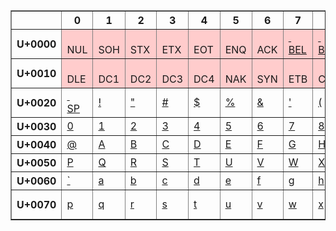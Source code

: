 <table class="UniTable script-Latn" border="1" cellspacing="0" cellpadding="2">
<style data-mw-deduplicate="TemplateStyles:r170503748">.mw-parser-output .UniTable{margin:2px 0;table-layout:fixed;border:1px solid #AAA;border-collapse:collapse;background:#FFF;color:#222;text-align:center}.mw-parser-output .UniTop,.mw-parser-output .UniCol,.mw-parser-output .UniRow{font-family:sans-serif;line-height:1.2;padding:2px;height:40px;background:#EEE;direction:ltr}.mw-parser-output .UniTop{font-size:11px}.mw-parser-output .UniCol,.mw-parser-output .UniRow{font-size:13px}.mw-parser-output .UniTop,.mw-parser-output .UniRow{width:74px}.mw-parser-output .UniCol{width:40px}.mw-parser-output .Uni,.mw-parser-output .UniComb,.mw-parser-output .UniCombDouble,.mw-parser-output .UniCtrl,.mw-parser-output .UniCtrlForm{display:inline-block;white-space:pre;font-weight:normal;font-style:normal;margin:0 auto;background:transparent;border-width:1px;width:38px;height:38px;text-decoration:none;text-align:center}.mw-parser-output .Uni,.mw-parser-output .UniComb,.mw-parser-output .UniCombDouble{font-size:20px;line-height:1.6;border-style:solid;border-color:transparent}.mw-parser-output .UniComb>u,.mw-parser-output .UniCombDouble>u{color:#AAA;text-decoration:none}.mw-parser-output .UniCtrl{font-size:10px;line-height:1.1;border-style:dashed;border-color:#222}.mw-parser-output .UniCtrlForm{font-size:18px;line-height:1.3;border-style:dashed;border-color:#222}.mw-parser-output q.Uni,.mw-parser-output q.UniComb,.mw-parser-output q.UniCombDouble,.mw-parser-output q.UniCtrl,.mw-parser-output q.UniCtrlForm{quotes:none}.mw-parser-output q.Uni::before,.mw-parser-output q.Uni::after,.mw-parser-output q.UniComb::before,.mw-parser-output q.UniComb::after,.mw-parser-output q.UniCombDouble::before,.mw-parser-output q.UniCombDouble::after,.mw-parser-output q.UniCtrl::before,.mw-parser-output q.UniCtrl::after,.mw-parser-output q.UniCtrlForm::before,.mw-parser-output q.UniCtrlForm::after{content:none}.mw-parser-output .Uni,.mw-parser-output .UniComb,.mw-parser-output .UniCombDouble,.mw-parser-output .UniCtrlForm,.mw-parser-output .UniCtrl{font-family:"Noto Sans","Noto Sans Display","Candara","Calibri","Corbel","Gill Sans Nova","Trebuchet MS","Tahoma","Segoe UI","Franklin Gothic","Sitka Text","Sitka Banner","Sitka Heading","Sitka Subheading","Sitka Display","Verdana Pro","Verdana","Arial Nova","Arial","Microsoft Sans Serif","Arial Unicode MS","MS Reference Sans Serif","Lucida Sans Unicode","Code2000",sans-serif,"Segoe Print","Segoe Script","Gabriola","Courier New","Courier","Lucida Console",monospace}.mw-parser-output .script-Latn .Uni,.mw-parser-output .script-Latn .UniComb,.mw-parser-output .script-Latn .UniCombDouble,.mw-parser-output .script-Latn .UniCtrlForm{font-family:"Noto Serif","Noto Serif Disp","Cambria","Constantia","Georgia Pro","Georgia","Palatino Linotype","Times New Roman","Rockwell Nova",serif,"Noto Sans","Noto Sans Display","Candara","Calibri","Corbel","Gill Sans Nova","Trebuchet MS","Tahoma","Segoe UI","Franklin Gothic","Sitka Text","Sitka Banner","Sitka Heading","Sitka Subheading","Sitka Display","Verdana Pro","Verdana","Arial Nova","Arial","Microsoft Sans Serif","Arial Unicode MS","MS Reference Sans Serif","Lucida Sans Unicode","Code2000",sans-serif,"Segoe Print","Segoe Script","Gabriola","Courier New","Courier","Lucida Console",monospace}.mw-parser-output :lang(el),.mw-parser-output .script-Grek .Uni,.mw-parser-output .script-Grek .UniComb,.mw-parser-output .script-Grek .UniCombDouble,.mw-parser-output .script-Grek .UniCtrlForm{font-family:"Noto Serif","Noto Serif Disp","Sylfaen","Cambria","Constantia","Georgia Pro","Georgia","Palatino Linotype","Times New Roman","Gabriola","Rockwell Nova",serif,"Noto Sans","Noto Sans Display","Calibri","Candara","Corbel","Gill Sans Nova","Trebuchet MS","Tahoma","Segoe UI Historic","Segoe UI","Franklin Gothic","Arial Nova","Arial","Microsoft Sans Serif","Arial Unicode MS",sans-serif,"Segoe Print","Segoe Script","Gabriola","Courier New","Courier","Lucida Console",monospace}.mw-parser-output .script-Copt .Uni,.mw-parser-output .script-Copt .UniComb,.mw-parser-output .script-Copt .UniCombDouble,.mw-parser-output .script-Copt .UniCtrlForm{font-family:"Noto Serif","Noto Serif Disp","Aegyptus",serif,"Segoe UI Historic","Segoe UI Symbol","Noto Sans","Noto Sans Display",sans-serif}.mw-parser-output .script-Cyrl .Uni,.mw-parser-output .script-Cyrl .UniComb,.mw-parser-output .script-Cyrl .UniCombDouble,.mw-parser-output .script-Cyrl .UniCtrlForm{font-family:"Noto Serif","Noto Serif Disp","Sylfaen","Cambria","Constantia","Georgia Pro","Georgia","Palatino Linotype","Times New Roman","Gabriola","Rockwell Nova",serif,"Noto Sans","Noto Sans Display","Calibri","Candara","Corbel","Gill Sans Nova","Trebuchet MS","Tahoma","Segoe UI","Franklin Gothic","Arial Nova","Arial","Microsoft Sans Serif","Arial Unicode MS",sans-serif,"Segoe Print","Segoe Script","Gabriola","Courier New","Courier","Lucida Console",monospace}.mw-parser-output .script-Armn .Uni,.mw-parser-output .script-Armn .UniComb,.mw-parser-output .script-Armn .UniCombDouble,.mw-parser-output .script-Armn .UniCtrlForm{font-family:"Noto Serif Armenian","Sylfaen","Noto Serif","Noto Serif Disp","Cambria","Times New Roman","Microsoft Serif",serif,"Noto Sans Armenian","Noto Sans","Noto Sans Display","Calibri","Trebuchet MS","Tahoma","Segoe UI","Arial","Microsoft Sans Serif","Arial Unicode MS",sans-serif}.mw-parser-output .script-Hebr .Uni,.mw-parser-output .script-Hebr .UniComb,.mw-parser-output .script-Hebr .UniCombDouble,.mw-parser-output .script-Hebr .UniCtrlForm{font-family:"Noto Serif Hebrew","Noto Serif","Noto Serif Disp","Times New Roman","Microsoft Serif",serif,"Noto Sans Hebrew","Noto Sans","Noto Sans Display","Segoe UI","Calibri","Microsoft Sans Serif","Arial","Arial Unicode MS",sans-serif}.mw-parser-output .script-Arab .Uni,.mw-parser-output .script-Arab .UniComb,.mw-parser-output .script-Arab .UniCombDouble,.mw-parser-output .script-Arab .UniCtrlForm,.mw-parser-output .script-Aran .Uni,.mw-parser-output .script-Aran .UniComb,.mw-parser-output .script-Aran .UniCombDouble,.mw-parser-output .script-Aran .UniCtrlForm{font-family:"Noto Naskh Arabic","Noto Naskh Arabic UI","Noto Nastaliq Urdu","Noto Serif","Noto Serif Disp","Times New Roman","Microsoft Serif",serif,"Noto Sans Arabic","Noto Sans Arabic UI","Noto Kufi Arabic","Noto Sans","Noto Sans Display","Segoe UI","Calibri","Microsoft Sans Serif","Arial","Arial Unicode MS",sans-serif}.mw-parser-output .script-Syrc .Uni,.mw-parser-output .script-Syrc .UniComb,.mw-parser-output .script-Syrc .UniCombDouble,.mw-parser-output .script-Syrc .UniCtrlForm{font-family:"Noto Sans Syriac Estrangela","Noto Sans Syriac Western","Noto Sans Syriac Eastern","Segoe UI Historic","Noto Serif","Noto Serif Disp",serif,"Noto Sans","Noto Sans Display",sans-serif}.mw-parser-output .script-Thaa .Uni,.mw-parser-output .script-Thaa .UniComb,.mw-parser-output .script-Thaa .UniCombDouble,.mw-parser-output .script-Thaa .UniCtrlForm{font-family:"Noto Sans Thaana","MV Boli","Noto Serif","Noto Serif Disp",serif,"Noto Sans","Noto Sans Display",sans-serif}.mw-parser-output .script-Nkoo .Uni,.mw-parser-output .script-Nkoo .UniComb,.mw-parser-output .script-Nkoo .UniCombDouble,.mw-parser-output .script-Nkoo .UniCtrlForm{font-family:"Noto Sans NKo","Ebrima","Noto Serif","Noto Serif Disp",serif,"Noto Sans","Noto Sans Display",sans-serif}.mw-parser-output .script-Samr .Uni,.mw-parser-output .script-Samr .UniComb,.mw-parser-output .script-Samr .UniCombDouble,.mw-parser-output .script-Samr .UniCtrlForm{font-family:"Noto Sans Samaritan","Segoe UI Historic","Noto Serif","Noto Serif Disp",serif,"Noto Sans","Noto Sans Display",sans-serif}.mw-parser-output .script-Mand .Uni,.mw-parser-output .script-Mand .UniComb,.mw-parser-output .script-Mand .UniCombDouble,.mw-parser-output .script-Mand .UniCtrlForm{font-family:"Noto Sans Mandaic","Noto Serif","Noto Serif Disp",serif,"Noto Sans","Noto Sans Display",sans-serif}.mw-parser-output .script-Deva .Uni,.mw-parser-output .script-Deva .UniComb,.mw-parser-output .script-Deva .UniCombDouble,.mw-parser-output .script-Deva .UniCtrlForm{font-family:"Noto Serif Devanagari","Noto Serif","Noto Serif Disp",serif,"Noto Sans Devanagari","Noto Sans Devanagari UI","Nirmala UI","Noto Sans","Noto Sans Display",sans-serif}.mw-parser-output .script-Beng .Uni,.mw-parser-output .script-Beng .UniComb,.mw-parser-output .script-Beng .UniCombDouble,.mw-parser-output .script-Beng .UniCtrlForm{font-family:"Noto Serif Bengali","Noto Serif","Noto Serif Disp",serif,"Noto Sans Bengali","Noto Sans Bengali UI","Nirmala UI","Noto Sans","Noto Sans Display",sans-serif}.mw-parser-output .script-Guru .Uni,.mw-parser-output .script-Guru .UniComb,.mw-parser-output .script-Guru .UniCombDouble,.mw-parser-output .script-Guru .UniCtrlForm{font-family:"Noto Serif Gurmukhi","Noto Serif","Noto Serif Disp",serif,"Noto Sans Gurmukhi","Noto Sans Gurmukhi UI","Nirmala UI","Noto Sans","Noto Sans Display",sans-serif}.mw-parser-output .script-Gujr .Uni,.mw-parser-output .script-Gujr .UniComb,.mw-parser-output .script-Gujr .UniCombDouble,.mw-parser-output .script-Gujr .UniCtrlForm{font-family:"Noto Serif Gujarati","Noto Serif","Noto Serif Disp",serif,"Noto Sans Gujarati","Noto Sans Gujarati UI","Nirmala UI","Noto Sans","Noto Sans Display",sans-serif}.mw-parser-output .script-Orya .Uni,.mw-parser-output .script-Orya .UniComb,.mw-parser-output .script-Orya .UniCombDouble,.mw-parser-output .script-Orya .UniCtrlForm{font-family:"Noto Serif Oriya","Noto Serif","Noto Serif Disp",serif,"Noto Sans Oriya","Noto Sans Oriya UI","Nirmala UI","Noto Sans","Noto Sans Display",sans-serif}.mw-parser-output .script-Taml .Uni,.mw-parser-output .script-Taml .UniComb,.mw-parser-output .script-Taml .UniCombDouble,.mw-parser-output .script-Taml .UniCtrlForm{font-family:"Noto Serif Tamil","Noto Serif","Noto Serif Disp",serif,"Noto Sans Tamil","Noto Sans Tamil UI","Nirmala UI","Noto Sans","Noto Sans Display",sans-serif}.mw-parser-output .script-Telu .Uni,.mw-parser-output .script-Telu .UniComb,.mw-parser-output .script-Telu .UniCombDouble,.mw-parser-output .script-Telu .UniCtrlForm{font-family:"Noto Serif Telugu","Noto Serif","Noto Serif Disp",serif,"Noto Sans Telugu","Noto Sans Telugu UI","Nirmala UI","Noto Sans","Noto Sans Display",sans-serif}.mw-parser-output .script-Knda .Uni,.mw-parser-output .script-Knda .UniComb,.mw-parser-output .script-Knda .UniCombDouble,.mw-parser-output .script-Knda .UniCtrlForm{font-family:"Noto Serif Kannada","Noto Serif","Noto Serif Disp",serif,"Noto Sans Kannada","Noto Sans Kannada UI","Nirmala UI","Noto Sans","Noto Sans Display",sans-serif}.mw-parser-output .script-Mlym .Uni,.mw-parser-output .script-Mlym .UniComb,.mw-parser-output .script-Mlym .UniCombDouble,.mw-parser-output .script-Mlym .UniCtrlForm{font-family:"Noto Serif Malalayam","Noto Serif","Noto Serif Disp",serif,"Noto Sans Malalayam","Noto Sans Malalayam UI","Nirmala UI","Noto Sans","Noto Sans Display",sans-serif}.mw-parser-output .script-Sinh .Uni,.mw-parser-output .script-Sinh .UniComb,.mw-parser-output .script-Sinh .UniCombDouble,.mw-parser-output .script-Sinh .UniCtrlForm{font-family:"Noto Serif Sinhala","Noto Serif","Noto Serif Disp",serif,"Noto Sans Sinhala","Noto Sans Sinhala UI","Nirmala UI","Noto Sans","Noto Sans Display",sans-serif}.mw-parser-output :lang(th),.mw-parser-output .script-Thai .Uni,.mw-parser-output .script-Thai .UniComb,.mw-parser-output .script-Thai .UniCombDouble,.mw-parser-output .script-Thai .UniCtrlForm{font-family:"Noto Serif Thai","Noto Serif","Noto Serif Disp","Tahoma","Microsoft Serif",serif,"Noto Sans Thai","Noto Sans Thai UI","Microsoft Sans Serif","Noto Sans","Noto Sans Display",sans-serif}.mw-parser-output .script-Laoo .Uni,.mw-parser-output .script-Laoo .UniComb,.mw-parser-output .script-Laoo .UniCombDouble,.mw-parser-output .script-Laoo .UniCtrlForm{font-family:"Noto Serif Lao","Noto Serif","Noto Serif Disp",serif,"Noto Sans Lao","Noto Sans Lao UI","Noto Sans","Noto Sans Display",sans-serif}.mw-parser-output .script-Tibt .Uni,.mw-parser-output .script-Tibt .UniComb,.mw-parser-output .script-Tibt .UniCombDouble,.mw-parser-output .script-Tibt .UniCtrlForm{font-family:"Noto Sans Tibetan","Microsoft Himalaya","Noto Serif","Noto Serif Disp",serif,"Noto Sans","Noto Sans Display",sans-serif}.mw-parser-output .script-Mymr .Uni,.mw-parser-output .script-Mymr .UniComb,.mw-parser-output .script-Mymr .UniCombDouble,.mw-parser-output .script-Mymr .UniCtrlForm{font-family:"Noto Serif Myanmar","Noto Serif","Noto Serif Disp",serif,"Noto Sans Myanmar","Noto Sans Myanmar UI","Myanmar Text","Noto Sans","Noto Sans Display",sans-serif}.mw-parser-output .script-Geor .Uni,.mw-parser-output .script-Geor .UniComb,.mw-parser-output .script-Geor .UniCombDouble,.mw-parser-output .script-Geor .UniCtrlForm,.mw-parser-output .script-Geok .Uni,.mw-parser-output .script-Geok .UniComb,.mw-parser-output .script-Geok .UniCombDouble,.mw-parser-output .script-Geok .UniCtrlForm{font-family:"Noto Serif Georgian","Sylfaen","Noto Serif","Noto Serif Disp","Microsoft Serif",serif,"Noto Sans Georgian","Noto Sans Display","Noto Sans","Microsoft Sans Serif","Arial Unicode MS",sans-serif}.mw-parser-output .script-Ethi .Uni,.mw-parser-output .script-Ethi .UniComb,.mw-parser-output .script-Ethi .UniCombDouble,.mw-parser-output .script-Ethi .UniCtrlForm{font-family:"Noto Serif Ethiopic","Ebrima","Noto Serif","Noto Serif Disp",serif,"Noto Sans Ethiopic","Noto Sans","Noto Sans Display",sans-serif}.mw-parser-output .script-Cher .Uni,.mw-parser-output .script-Cher .UniComb,.mw-parser-output .script-Cher .UniCombDouble,.mw-parser-output .script-Cher .UniCtrlForm{font-family:"Noto Sans Cherokee","Gadugi","Noto Serif","Noto Serif Disp",serif,"Noto Sans","Noto Sans Display",sans-serif}.mw-parser-output .script-Cans .Uni,.mw-parser-output .script-Cans .UniComb,.mw-parser-output .script-Cans .UniCombDouble,.mw-parser-output .script-Cans .UniCtrlForm{font-family:"Noto Sans Canadian Aboriginal","Gadugi","Noto Serif","Noto Serif Disp",serif,"Noto Sans","Noto Sans Display",sans-serif}.mw-parser-output .script-Ogam .Uni,.mw-parser-output .script-Ogam .UniComb,.mw-parser-output .script-Ogam .UniCombDouble,.mw-parser-output .script-Ogam .UniCtrlForm{font-family:"Noto Sans Ogham","Segoe UI Historic","Noto Serif","Noto Serif Disp",serif,"Noto Sans","Noto Sans Display",sans-serif}.mw-parser-output .script-Runr .Uni,.mw-parser-output .script-Runr .UniComb,.mw-parser-output .script-Runr .UniCombDouble,.mw-parser-output .script-Runr .UniCtrlForm{font-family:"Noto Sans Runic","Segoe UI Historic","Noto Serif","Noto Serif Disp",serif,"Noto Sans","Noto Sans Display",sans-serif}.mw-parser-output .script-Tglg .Uni,.mw-parser-output .script-Tglg .UniComb,.mw-parser-output .script-Tglg .UniCombDouble,.mw-parser-output .script-Tglg .UniCtrlForm{font-family:"Noto Sans Tagalog","Noto Serif","Noto Serif Disp",serif,"Noto Sans","Noto Sans Display",sans-serif}.mw-parser-output .script-Hano .Uni,.mw-parser-output .script-Hano .UniComb,.mw-parser-output .script-Hano .UniCombDouble,.mw-parser-output .script-Hano .UniCtrlForm{font-family:"Noto Sans Hanunoo","Noto Serif","Noto Serif Disp",serif,"Noto Sans","Noto Sans Display",sans-serif}.mw-parser-output .script-Buhd .Uni,.mw-parser-output .script-Buhd .UniComb,.mw-parser-output .script-Buhd .UniCombDouble,.mw-parser-output .script-Buhd .UniCtrlForm{font-family:"Noto Sans Buhid","Noto Serif","Noto Serif Disp",serif,"Noto Sans","Noto Sans Display",sans-serif}.mw-parser-output .script-Tagb .Uni,.mw-parser-output .script-Tagb .UniComb,.mw-parser-output .script-Tagb .UniCombDouble,.mw-parser-output .script-Tagb .UniCtrlForm{font-family:"Noto Sans Tagbanwa","Noto Serif","Noto Serif Disp",serif,"Noto Sans","Noto Sans Display",sans-serif}.mw-parser-output .script-Khmr .Uni,.mw-parser-output .script-Khmr .UniComb,.mw-parser-output .script-Khmr .UniCombDouble,.mw-parser-output .script-Khmr .UniCtrlForm{font-family:"Noto Serif Khmer","Noto Serif","Noto Serif Disp",serif,"Noto Sans Khmer","Noto Sans Khmer UI","Noto Sans","Noto Sans Display",sans-serif}.mw-parser-output .script-Mong .Uni,.mw-parser-output .script-Mong .UniComb,.mw-parser-output .script-Mong .UniCombDouble,.mw-parser-output .script-Mong .UniCtrlForm{font-family:"Noto Sans Mongolian","Noto Serif","Noto Serif Disp",serif,"Noto Sans","Noto Sans Display",sans-serif}.mw-parser-output .script-Limb .Uni,.mw-parser-output .script-Limb .UniComb,.mw-parser-output .script-Limb .UniCombDouble,.mw-parser-output .script-Limb .UniCtrlForm{font-family:"Noto Sans Limbu","Noto Serif","Noto Serif Disp",serif,"Noto Sans","Noto Sans Display",sans-serif}.mw-parser-output .script-Tale .Uni,.mw-parser-output .script-Tale .UniComb,.mw-parser-output .script-Tale .UniCombDouble,.mw-parser-output .script-Tale .UniCtrlForm{font-family:"Noto Sans Tai Le","Noto Serif","Noto Serif Disp",serif,"Noto Sans","Noto Sans Display",sans-serif}.mw-parser-output .script-Talu .Uni,.mw-parser-output .script-Talu .UniComb,.mw-parser-output .script-Talu .UniCombDouble,.mw-parser-output .script-Talu .UniCtrlForm{font-family:"Noto Sans New Tai Lue","Microsoft New Tai Lue","Noto Serif","Noto Serif Disp",serif,"Noto Sans","Noto Sans Display",sans-serif}.mw-parser-output .script-Bugi .Uni,.mw-parser-output .script-Bugi .UniComb,.mw-parser-output .script-Bugi .UniCombDouble,.mw-parser-output .script-Bugi .UniCtrlForm{font-family:"Noto Sans Buginese","Leelawadee UI","Noto Serif","Noto Serif Disp",serif,"Noto Sans","Noto Sans Display",sans-serif}.mw-parser-output .script-Lana .Uni,.mw-parser-output .script-Lana .UniComb,.mw-parser-output .script-Lana .UniCombDouble,.mw-parser-output .script-Lana .UniCtrlForm{font-family:"Noto Sans Tai Tham","Noto Serif","Noto Serif Disp",serif,"Noto Sans","Noto Sans Display",sans-serif}.mw-parser-output .script-Bali .Uni,.mw-parser-output .script-Bali .UniComb,.mw-parser-output .script-Bali .UniCombDouble,.mw-parser-output .script-Bali .UniCtrlForm{font-family:"Noto Sans Balinese","Noto Serif","Noto Serif Disp",serif,"Noto Sans","Noto Sans Display",sans-serif}.mw-parser-output .script-Sund .Uni,.mw-parser-output .script-Sund .UniComb,.mw-parser-output .script-Sund .UniCombDouble,.mw-parser-output .script-Sund .UniCtrlForm{font-family:"Noto Sans Sundanese","Noto Serif","Noto Serif Disp",serif,"Noto Sans","Noto Sans Display",sans-serif}.mw-parser-output .script-Batk .Uni,.mw-parser-output .script-Batk .UniComb,.mw-parser-output .script-Batk .UniCombDouble,.mw-parser-output .script-Batk .UniCtrlForm{font-family:"Noto Sans Batak","Noto Serif","Noto Serif Disp",serif,"Noto Sans","Noto Sans Display",sans-serif}.mw-parser-output .script-Lepc .Uni,.mw-parser-output .script-Lepc .UniComb,.mw-parser-output .script-Lepc .UniCombDouble,.mw-parser-output .script-Lepc .UniCtrlForm{font-family:"Noto Sans Lepcha","Noto Serif","Noto Serif Disp",serif,"Noto Sans","Noto Sans Display",sans-serif}.mw-parser-output .script-Batk .Uni,.mw-parser-output .script-Batk .UniComb,.mw-parser-output .script-Batk .UniCombDouble,.mw-parser-output .script-Batk .UniCtrlForm{font-family:"Noto Sans Batak","Noto Serif","Noto Serif Disp",serif,"Noto Sans","Noto Sans Display",sans-serif}.mw-parser-output .script-Olck .Uni,.mw-parser-output .script-Olck .UniComb,.mw-parser-output .script-Olck .UniCombDouble,.mw-parser-output .script-Olck .UniCtrlForm{font-family:"Noto Sans Ol Chiki","Noto Serif","Noto Serif Disp",serif,"Noto Sans","Noto Sans Display",sans-serif}.mw-parser-output .script-Glag .Uni,.mw-parser-output .script-Glag .UniComb,.mw-parser-output .script-Glag .UniCombDouble,.mw-parser-output .script-Glag .UniCtrlForm{font-family:"Noto Sans Glagolitic","Noto Serif","Noto Serif Disp",serif,"Noto Sans","Noto Sans Display",sans-serif}.mw-parser-output .script-Tfng .Uni,.mw-parser-output .script-Tfng .UniComb,.mw-parser-output .script-Tfng .UniCombDouble,.mw-parser-output .script-Tfng .UniCtrlForm{font-family:"Noto Sans Tifinagh","Ebrima","Noto Serif","Noto Serif Disp",serif,"Noto Sans","Noto Sans Display",sans-serif}.mw-parser-output .script-Yiii .Uni,.mw-parser-output .script-Yiii .UniComb,.mw-parser-output .script-Yiii .UniCombDouble,.mw-parser-output .script-Yiii .UniCtrlForm{font-family:"Noto Sans Yi","Microsoft Yi Baiti","Noto Serif","Noto Serif Disp",serif,"Noto Sans","Noto Sans Display",sans-serif}.mw-parser-output .script-Lisu .Uni,.mw-parser-output .script-Lisu .UniComb,.mw-parser-output .script-Lisu .UniCombDouble,.mw-parser-output .script-Lisu .UniCtrlForm{font-family:"Noto Sans Lisu","Segoe UI","Noto Serif","Noto Serif Disp",serif,"Noto Sans","Noto Sans Display",sans-serif}.mw-parser-output .script-Vaii .Uni,.mw-parser-output .script-Vaii .UniComb,.mw-parser-output .script-Vaii .UniCombDouble,.mw-parser-output .script-Vaii .UniCtrlForm{font-family:"Noto Sans Vai","Ebrima","Noto Serif","Noto Serif Disp",serif,"Noto Sans","Noto Sans Display",sans-serif}.mw-parser-output .script-Bamu .Uni,.mw-parser-output .script-Bamu .UniComb,.mw-parser-output .script-Bamu .UniCombDouble,.mw-parser-output .script-Bamu .UniCtrlForm{font-family:"Noto Sans Bamum","Noto Serif","Noto Serif Disp",serif,"Noto Sans","Noto Sans Display",sans-serif}.mw-parser-output .script-Sylo .Uni,.mw-parser-output .script-Sylo .UniComb,.mw-parser-output .script-Sylo .UniCombDouble,.mw-parser-output .script-Sylo .UniCtrlForm{font-family:"Noto Sans Syloti Nagri","Noto Serif","Noto Serif Disp",serif,"Noto Sans","Noto Sans Display",sans-serif}.mw-parser-output .script-Phag .Uni,.mw-parser-output .script-Phag .UniComb,.mw-parser-output .script-Phag .UniCombDouble,.mw-parser-output .script-Phag .UniCtrlForm{font-family:"Noto Sans Phags Pa","Microsoft PhagsPa","BabelStone Phags-pa Book","Noto Serif","Noto Serif Disp",serif,"Noto Sans","Noto Sans Display",sans-serif}.mw-parser-output .script-Saur .Uni,.mw-parser-output .script-Saur .UniComb,.mw-parser-output .script-Saur .UniCombDouble,.mw-parser-output .script-Saur .UniCtrlForm{font-family:"Noto Sans Saurashtra","Noto Serif","Noto Serif Disp",serif,"Noto Sans","Noto Sans Display",sans-serif}.mw-parser-output .script-Kali .Uni,.mw-parser-output .script-Kali .UniComb,.mw-parser-output .script-Kali .UniCombDouble,.mw-parser-output .script-Kali .UniCtrlForm{font-family:"Noto Sans Kayah Li","Noto Serif","Noto Serif Disp",serif,"Noto Sans","Noto Sans Display",sans-serif}.mw-parser-output .script-Rjng .Uni,.mw-parser-output .script-Rjng .UniComb,.mw-parser-output .script-Rjng .UniCombDouble,.mw-parser-output .script-Rjng .UniCtrlForm{font-family:"Noto Sans Rejang","Noto Serif","Noto Serif Disp",serif,"Noto Sans","Noto Sans Display",sans-serif}.mw-parser-output .script-Java .Uni,.mw-parser-output .script-Java .UniComb,.mw-parser-output .script-Java .UniCombDouble,.mw-parser-output .script-Java .UniCtrlForm{font-family:"Noto Sans Javanese","Javanese Text","Noto Serif","Noto Serif Disp",serif,"Noto Sans","Noto Sans Display",sans-serif}.mw-parser-output .script-Cham .Uni,.mw-parser-output .script-Cham .UniComb,.mw-parser-output .script-Cham .UniCombDouble,.mw-parser-output .script-Cham .UniCtrlForm{font-family:"Noto Sans Cham","Noto Serif","Noto Serif Disp",serif,"Noto Sans","Noto Sans Display",sans-serif}.mw-parser-output .script-Tavt .Uni,.mw-parser-output .script-Tavt .UniComb,.mw-parser-output .script-Tavt .UniCombDouble,.mw-parser-output .script-Tavt .UniCtrlForm{font-family:"Noto Sans Tai Viet","Noto Serif","Noto Serif Disp",serif,"Noto Sans","Noto Sans Display",sans-serif}.mw-parser-output .script-Mtei .Uni,.mw-parser-output .script-Mtei .UniComb,.mw-parser-output .script-Mtei .UniCombDouble,.mw-parser-output .script-Mtei .UniCtrlForm{font-family:"Noto Sans Meetei Mayek","Noto Serif","Noto Serif Disp",serif,"Noto Sans","Noto Sans Display",sans-serif}.mw-parser-output .script-Egyp .Uni,.mw-parser-output .script-Egyp .UniComb,.mw-parser-output .script-Egyp .UniCombDouble,.mw-parser-output .script-Egyp .UniCtrlForm{font-family:"Noto Sans EgyptHiero","Aegyptus","Noto Serif","Noto Serif Disp",serif,"Noto Sans","Noto Sans Display",sans-serif}.mw-parser-output .script-Egyh .Uni,.mw-parser-output .script-Egyh .UniComb,.mw-parser-output .script-Egyh .UniCombDouble,.mw-parser-output .script-Egyh .UniCtrlForm{font-family:"Noto Sans EgyptHiero","Aegyptus","Noto Serif","Noto Serif Disp",serif,"Noto Sans","Noto Sans Display",sans-serif}.mw-parser-output .script-Mero .Uni,.mw-parser-output .script-Mero .UniComb,.mw-parser-output .script-Mero .UniCombDouble,.mw-parser-output .script-Mero .UniCtrlForm{font-family:"Noto Sans Meroitic","Aegyptus","Noto Serif","Noto Serif Disp",serif,"Noto Sans","Noto Sans Display",sans-serif}.mw-parser-output .script-Merc .Uni,.mw-parser-output .script-Merc .UniComb,.mw-parser-output .script-Merc .UniCombDouble,.mw-parser-output .script-Merc .UniCtrlForm{font-family:"Noto Sans Meroitic","Aegyptus","Segoe UI Historic","Noto Serif","Noto Serif Disp",serif,"Noto Sans","Noto Sans Display",sans-serif}.mw-parser-output .script-Wara .Uni,.mw-parser-output .script-Wara .UniComb,.mw-parser-output .script-Wara .UniCombDouble,.mw-parser-output .script-Wara .UniCtrlForm{font-family:"Noto Sans WarangCiti","BoyoGagraiUnicode","Noto Serif","Noto Serif Disp",serif,"Noto Sans","Noto Sans Display",sans-serif}.mw-parser-output .script-Dsrt .Uni,.mw-parser-output .script-Dsrt .UniComb,.mw-parser-output .script-Dsrt .UniCombDouble,.mw-parser-output .script-Dsrt .UniCtrlForm{font-family:"Noto Sans Deseret","Segoe UI Symbol","Noto Serif","Noto Serif Disp",serif,"Noto Sans","Noto Sans Display",sans-serif}.mw-parser-output .script-Plrd .Uni,.mw-parser-output .script-Plrd .UniComb,.mw-parser-output .script-Plrd .UniCombDouble,.mw-parser-output .script-Plrd .UniCtrlForm{font-family:"Noto Sans Miao","Noto Serif","Noto Serif Disp",serif,"Noto Sans","Noto Sans Display",sans-serif}.mw-parser-output .script-Hang .Uni,.mw-parser-output .script-Hang .UniComb,.mw-parser-output .script-Hang .UniCombDouble,.mw-parser-output .script-Hang .UniCtrlForm,.mw-parser-output .script-Kore .Uni,.mw-parser-output .script-Kore .UniComb,.mw-parser-output .script-Kore .UniCombDouble,.mw-parser-output .script-Kore .UniCtrlForm{font-family:"Noto Serif CJK KR","Noto Serif CJK JP","Noto Serif CJK TC","Noto Serif CJK SC","Noto Serif","Noto Serif Disp",serif,"Noto Sans CJK KR","Noto Sans CJK JP","Noto Sans CJK TC","Noto Sans CJK SC","Noto Sans","Noto Sans Display",sans-serif}.mw-parser-output .script-Jpan .Uni,.mw-parser-output .script-Jpan .UniComb,.mw-parser-output .script-Jpan .UniCombDouble,.mw-parser-output .script-Jpan .UniCtrlForm,.mw-parser-output .script-Hrkt .Uni,.mw-parser-output .script-Hrkt .UniComb,.mw-parser-output .script-Hrkt .UniCombDouble,.mw-parser-output .script-Hrkt .UniCtrlForm,.mw-parser-output .script-Hira .Uni,.mw-parser-output .script-Hira .UniComb,.mw-parser-output .script-Hira .UniCombDouble,.mw-parser-output .script-Hira .UniCtrlForm,.mw-parser-output .script-Kana .Uni,.mw-parser-output .script-Kana .UniComb,.mw-parser-output .script-Kana .UniCombDouble,.mw-parser-output .script-Kana .UniCtrlForm,.mw-parser-output .script-Nshu .Uni,.mw-parser-output .script-Nshu .UniComb,.mw-parser-output .script-Nshu .UniCombDouble,.mw-parser-output .script-Nshu .UniCtrlForm,.mw-parser-output .script-Hani .Uni,.mw-parser-output .script-Hani .UniComb,.mw-parser-output .script-Hani .UniCombDouble,.mw-parser-output .script-Hani .UniCtrlForm{font-family:"Noto Serif CJK JP","Noto Serif CJK KR","Noto Serif CJK TC","Noto Serif CJK SC","Noto Serif","Noto Serif Disp",serif,"Noto Sans CJK JP","Noto Sans CJK KR","Noto Sans CJK TC","Noto Sans CJK SC","Noto Sans","Noto Sans Display",sans-serif}.mw-parser-output .script-Bpmf .Uni,.mw-parser-output .script-Bpmf .UniComb,.mw-parser-output .script-Bpmf .UniCombDouble,.mw-parser-output .script-Bpmf .UniCtrlForm,.mw-parser-output .script-Hant .Uni,.mw-parser-output .script-Hant .UniComb,.mw-parser-output .script-Hant .UniCombDouble,.mw-parser-output .script-Hant .UniCtrlForm{font-family:"Noto Serif CJK TC","Noto Serif CJK JP","Noto Serif CJK KR","Noto Serif CJK SC","Noto Serif","Noto Serif Disp",serif,"Noto Sans CJK TC","Noto Sans CJK JP","Noto Sans CJK KR","Noto Sans CJK SC","Noto Sans","Noto Sans Display",sans-serif}.mw-parser-output .script-Hans .Uni,.mw-parser-output .script-Hans .UniComb,.mw-parser-output .script-Hans .UniCombDouble,.mw-parser-output .script-Hans .UniCtrlForm{font-family:"Noto Serif CJK SC","Noto Serif CJK TC","Noto Serif CJK JP","Noto Serif CJK KR","Noto Serif","Noto Serif Disp",serif,"Noto Sans CJK SC","Noto Sans CJK TC","Noto Sans CJK JP","Noto Sans CJK KR","Noto Sans","Noto Sans Display",sans-serif}.mw-parser-output .script-Brai .Uni,.mw-parser-output .script-Brai .UniComb,.mw-parser-output .script-Brai .UniCombDouble,.mw-parser-output .script-Brai .UniCtrlForm{font-family:"Noto Serif","Noto Serif Disp",serif,"Noto Sans Symbols2","Segoe UI Symbol","Noto Sans","Noto Sans Display",sans-serif}.mw-parser-output .script-Zsye .Uni,.mw-parser-output .script-Zsye .UniComb,.mw-parser-output .script-Zsye .UniCombDouble,.mw-parser-output .script-Zsye .UniCtrlForm{font-family:"Noto Serif","Noto Serif Disp",serif,"Noto Emoji","Segoe UI Emoji","Noto Sans Symbols","Segoe UI Symbol","Noto Sans","Noto Sans Display",sans-serif}.mw-parser-output .script-Zmth .Uni,.mw-parser-output .script-Zmth .UniComb,.mw-parser-output .script-Zmth .UniCombDouble,.mw-parser-output .script-Zmth .UniCtrlForm{font-family:"Noto Sans Math","Cambria Math","Noto Serif","Noto Serif Disp",serif,"Noto Sans Symbols","Segoe UI Symbol","Noto Sans","Noto Sans Display",sans-serif}.mw-parser-output .script-Zsym .Uni,.mw-parser-output .script-Zsym .UniComb,.mw-parser-output .script-Zsym .UniCombDouble,.mw-parser-output .script-Zsym .UniCtrlForm{font-family:"Noto Music","Noto Sans Symbols","Noto Sans Symbols2","Noto Sans","Noto Sans Display","Noto Sans Mono","Noto Sans Math","Cambria Math","Noto Serif","Noto Serif Disp",serif,"Segoe UI Symbol",sans-serif}</style>

<tbody><tr lang="fr" class="lang-fr script-Latn">
<th scope="row" lang="fr" class="UniRow lang-fr script-Latn" title="Code d’écriture : Latn."><br />
</th><th scope="col" class="UniCol">0</th><th scope="col" class="UniCol">1</th><th scope="col" class="UniCol">2</th><th scope="col" class="UniCol">3</th><th scope="col" class="UniCol">4</th><th scope="col" class="UniCol">5</th><th scope="col" class="UniCol">6</th><th scope="col" class="UniCol">7</th><th scope="col" class="UniCol">8</th><th scope="col" class="UniCol">9</th><th scope="col" class="UniCol">A</th><th scope="col" class="UniCol">B</th><th scope="col" class="UniCol">C</th><th scope="col" class="UniCol">D</th><th scope="col" class="UniCol">E</th><th scope="col" class="UniCol">F</th>
</tr>
<tr>
<th scope="row" lang="fr" class="UniRow lang-fr script-Latn">U+0000
</th>
<td bgcolor="#FCC"><span class="UniCtrl" title="U+0000 &lt;contrôle&gt; nul (caractère de bourrage)">&#160;<br />NUL</span>
</td>
<td bgcolor="#FCC"><span class="UniCtrl" title="U+0001 &lt;contrôle&gt; début d’entête">&#160;<br />SOH</span>
</td>
<td bgcolor="#FCC"><span class="UniCtrl" title="U+0002 &lt;contrôle&gt; début de texte">&#160;<br />STX</span>
</td>
<td bgcolor="#FCC"><span class="UniCtrl" title="U+0003 &lt;contrôle&gt; fin de texte">&#160;<br />ETX</span>
</td>
<td bgcolor="#FCC"><span class="UniCtrl" title="U+0004 &lt;contrôle&gt; fin de transmission">&#160;<br />EOT</span>
</td>
<td bgcolor="#FCC"><span class="UniCtrl" title="U+0005 &lt;contrôle&gt; requête">&#160;<br />ENQ</span>
</td>
<td bgcolor="#FCC"><span class="UniCtrl" title="U+0006 &lt;contrôle&gt; accusé de réception &#91;positif&#93;">&#160;<br />ACK</span>
</td>
<td bgcolor="#FCC"><span class="UniCtrl" title="U+0007 &lt;contrôle&gt; sonnerie"><a href="/wiki/Caract%C3%A8re_d%27appel" title="Caractère d&#39;appel">&#160;<br />BEL</a></span>
</td>
<td bgcolor="#FCC"><span class="UniCtrl" title="U+0008 &lt;contrôle&gt; espace arrière"><a href="/wiki/Retour_arri%C3%A8re" title="Retour arrière">&#160;<br />BS</a></span>
</td>
<td bgcolor="#FCC"><span class="UniCtrl" title="U+0009 &lt;contrôle&gt; tabulation horizontale"><a href="/wiki/Touche_de_tabulation#Caractères_de_tabulation" title="Touche de tabulation">&#160;<br />HT</a></span>
</td>
<td bgcolor="#FCC"><span class="UniCtrl" title="U+000A &lt;contrôle&gt; passage à la ligne"><a href="/wiki/Saut_de_ligne" title="Saut de ligne">&#160;<br />LF</a></span>
</td>
<td bgcolor="#FCC"><span class="UniCtrl" title="U+000B &lt;contrôle&gt; tabulation verticale"><a href="/wiki/Touche_de_tabulation#Caractères_de_tabulation" title="Touche de tabulation">&#160;<br />VT</a></span>
</td>
<td bgcolor="#FCC"><span class="UniCtrl" title="U+000C &lt;contrôle&gt; saut de page"><a href="/wiki/Form_feed" title="Form feed">&#160;<br />FF</a></span>
</td>
<td bgcolor="#FCC"><span class="UniCtrl" title="U+000D &lt;contrôle&gt; retour de chariot"><a href="/wiki/Retour_chariot" title="Retour chariot">&#160;<br />CR</a></span>
</td>
<td bgcolor="#FCC"><span class="UniCtrl" title="U+000E &lt;contrôle&gt; hors code, remplacement verrouillé un">&#160;<br />SO</span>
</td>
<td bgcolor="#FCC"><span class="UniCtrl" title="U+000F &lt;contrôle&gt; en code, remplacement verrouillé zéro">&#160;<br />SI</span>
</td></tr>
<tr>
<th scope="row" lang="fr" class="UniRow lang-fr script-Latn">U+0010
</th>
<td bgcolor="#FCC"><span class="UniCtrl" title="U+0010 &lt;contrôle&gt; échappement de transmission">&#160;<br />DLE</span>
</td>
<td bgcolor="#FCC"><span class="UniCtrl" title="U+0011 &lt;contrôle&gt; contrôle de dispositif un">&#160;<br />DC1</span>
</td>
<td bgcolor="#FCC"><span class="UniCtrl" title="U+0012 &lt;contrôle&gt; contrôle de dispositif deux">&#160;<br />DC2</span>
</td>
<td bgcolor="#FCC"><span class="UniCtrl" title="U+0013 &lt;contrôle&gt; contrôle de dispositif trois">&#160;<br />DC3</span>
</td>
<td bgcolor="#FCC"><span class="UniCtrl" title="U+0014 &lt;contrôle&gt; contrôle de dispositif quatre">&#160;<br />DC4</span>
</td>
<td bgcolor="#FCC"><span class="UniCtrl" title="U+0015 &lt;contrôle&gt; accusé de réception négatif">&#160;<br />NAK</span>
</td>
<td bgcolor="#FCC"><span class="UniCtrl" title="U+0016 &lt;contrôle&gt; synchronisation">&#160;<br />SYN</span>
</td>
<td bgcolor="#FCC"><span class="UniCtrl" title="U+0017 &lt;contrôle&gt; fin de bloc de transmission">&#160;<br />ETB</span>
</td>
<td bgcolor="#FCC"><span class="UniCtrl" title="U+0018 &lt;contrôle&gt; annulation">&#160;<br />CAN</span>
</td>
<td bgcolor="#FCC"><span class="UniCtrl" title="U+0019 &lt;contrôle&gt; fin de support">&#160;<br />EM</span>
</td>
<td bgcolor="#FCC"><span class="UniCtrl" title="U+001A &lt;contrôle&gt; substitution">&#160;<br />SUB</span>
</td>
<td bgcolor="#FCC"><span class="UniCtrl" title="U+001B &lt;contrôle&gt; échappement"><a href="/wiki/S%C3%A9quence_d%27%C3%A9chappement" title="Séquence d&#39;échappement">&#160;<br />ESC</a></span>
</td>
<td bgcolor="#FCC"><span class="UniCtrl" title="U+001C &lt;contrôle&gt; séparateur de fichiers">&#160;<br />FS</span>
</td>
<td bgcolor="#FCC"><span class="UniCtrl" title="U+001D &lt;contrôle&gt; séparateur de groupes">&#160;<br />GS</span>
</td>
<td bgcolor="#FCC"><span class="UniCtrl" title="U+001E &lt;contrôle&gt; séparateur d’enregistrements, séparateur d’articles">&#160;<br />RS</span>
</td>
<td bgcolor="#FCC"><span class="UniCtrl" title="U+001F &lt;contrôle&gt; séparateur de sous-articles">&#160;<br />US</span>
</td></tr>
<tr>
<th scope="row" lang="fr" class="UniRow lang-fr script-Latn">U+0020
</th>
<td><span class="UniCtrl" title="U+0020 espace"><a href="/wiki/Espace_(typographie)" title="Espace (typographie)">&#160;<br />SP</a></span>
</td>
<td><span class="Uni" title="U+0021 point d’exclamation"><a href="/wiki/Point_d%27exclamation" title="Point d&#39;exclamation">!</a></span>
</td>
<td><span class="Uni" title="U+0022 guillemet anglais"><a href="/wiki/Guillemet" title="Guillemet">&quot;</a></span>
</td>
<td><span class="Uni" title="U+0023 croisillon"><a href="/wiki/Croisillon_(signe)" title="Croisillon (signe)">#</a></span>
</td>
<td><span class="Uni" title="U+0024 symbole dollar"><a href="/wiki/$" title="$">$</a></span>
</td>
<td><span class="Uni" title="U+0025 symbole pour cent"><a href="/wiki/Pour_cent" title="Pour cent">%</a></span>
</td>
<td><span class="Uni" title="U+0026 perluète"><a href="/wiki/Esperluette" title="Esperluette">&amp;</a></span>
</td>
<td><span class="Uni" title="U+0027 apostrophe"><a href="/wiki/Apostrophe_(typographie)" title="Apostrophe (typographie)">'</a></span>
</td>
<td><span class="Uni" title="U+0028 parenthèse gauche"><a href="/wiki/Parenth%C3%A8se" title="Parenthèse">(</a></span>
</td>
<td><span class="Uni" title="U+0029 parenthèse droite"><a href="/wiki/Parenth%C3%A8se" title="Parenthèse">)</a></span>
</td>
<td><span class="Uni" title="U+002A astérisque"><a href="/wiki/Ast%C3%A9risque" title="Astérisque">*</a></span>
</td>
<td><span class="Uni" title="U+002B signe plus"><a href="/wiki/Signes_plus_et_moins" title="Signes plus et moins">+</a></span>
</td>
<td><span class="Uni" title="U+002C virgule"><a href="/wiki/Virgule" title="Virgule">,</a></span>
</td>
<td><span class="Uni" title="U+002D trait d’union-signe moins"><a href="/wiki/Trait_d%27union" title="Trait d&#39;union">-</a></span>
</td>
<td><span class="Uni" title="U+002E point"><a href="/wiki/Point_(signe)" title="Point (signe)">.</a></span>
</td>
<td><span class="Uni" title="U+002F barre oblique"><a href="/wiki/Barre_oblique" title="Barre oblique">/</a></span>
</td></tr>
<tr>
<th scope="row" lang="fr" class="UniRow lang-fr script-Latn">U+0030
</th>
<td><span class="Uni" title="U+0030 chiffre zéro"><a href="/wiki/Z%C3%A9ro" title="Zéro">0</a></span>
</td>
<td><span class="Uni" title="U+0031 chiffre un"><a href="/wiki/1_(nombre)" title="1 (nombre)">1</a></span>
</td>
<td><span class="Uni" title="U+0032 chiffre deux"><a href="/wiki/2_(nombre)" title="2 (nombre)">2</a></span>
</td>
<td><span class="Uni" title="U+0033 chiffre trois"><a href="/wiki/3_(nombre)" title="3 (nombre)">3</a></span>
</td>
<td><span class="Uni" title="U+0034 chiffre quatre"><a href="/wiki/4_(nombre)" title="4 (nombre)">4</a></span>
</td>
<td><span class="Uni" title="U+0035 chiffre cinq"><a href="/wiki/5_(nombre)" title="5 (nombre)">5</a></span>
</td>
<td><span class="Uni" title="U+0036 chiffre six"><a href="/wiki/6_(nombre)" title="6 (nombre)">6</a></span>
</td>
<td><span class="Uni" title="U+0037 chiffre sept"><a href="/wiki/7_(nombre)" title="7 (nombre)">7</a></span>
</td>
<td><span class="Uni" title="U+0038 chiffre huit"><a href="/wiki/8_(nombre)" title="8 (nombre)">8</a></span>
</td>
<td><span class="Uni" title="U+0039 chiffre neuf"><a href="/wiki/9_(nombre)" title="9 (nombre)">9</a></span>
</td>
<td><span class="Uni" title="U+003A deux-points"><a href="/wiki/Deux-points" title="Deux-points">:</a></span>
</td>
<td><span class="Uni" title="U+003B point-virgule"><a href="/wiki/Point-virgule" title="Point-virgule">;</a></span>
</td>
<td><span class="Uni" title="U+003C signe inférieur à"><a href="/wiki/Chevron_(typographie)" title="Chevron (typographie)">&lt;</a></span>
</td>
<td><span class="Uni" title="U+003D signe égal à"><a href="/wiki/Signe_%C3%A9gal" title="Signe égal">=</a></span>
</td>
<td><span class="Uni" title="U+003E signe supérieur à"><a href="/wiki/Chevron_(typographie)" title="Chevron (typographie)">&gt;</a></span>
</td>
<td><span class="Uni" title="U+003F point d’interrogation"><a href="/wiki/Point_d%27interrogation" title="Point d&#39;interrogation">?</a></span>
</td></tr>
<tr>
<th scope="row" lang="fr" class="UniRow lang-fr script-Latn">U+0040
</th>
<td><span class="Uni" title="U+0040 arobase"><a href="/wiki/Arobase" title="Arobase">@</a></span>
</td>
<td><span class="Uni" title="U+0041 lettre latine majuscule A"><a href="/wiki/A_(lettre)" title="A (lettre)">A</a></span>
</td>
<td><span class="Uni" title="U+0042 lettre latine majuscule B"><a href="/wiki/B_(lettre)" title="B (lettre)">B</a></span>
</td>
<td><span class="Uni" title="U+0043 lettre latine majuscule C"><a href="/wiki/C_(lettre)" title="C (lettre)">C</a></span>
</td>
<td><span class="Uni" title="U+0044 lettre latine majuscule D"><a href="/wiki/D_(lettre)" title="D (lettre)">D</a></span>
</td>
<td><span class="Uni" title="U+0045 lettre latine majuscule E"><a href="/wiki/E_(lettre)" title="E (lettre)">E</a></span>
</td>
<td><span class="Uni" title="U+0046 lettre latine majuscule F"><a href="/wiki/F_(lettre)" title="F (lettre)">F</a></span>
</td>
<td><span class="Uni" title="U+0047 lettre latine majuscule G"><a href="/wiki/G_(lettre)" title="G (lettre)">G</a></span>
</td>
<td><span class="Uni" title="U+0048 lettre latine majuscule H"><a href="/wiki/H_(lettre)" title="H (lettre)">H</a></span>
</td>
<td><span class="Uni" title="U+0049 lettre latine majuscule I"><a href="/wiki/I_(lettre)" title="I (lettre)">I</a></span>
</td>
<td><span class="Uni" title="U+004A lettre latine majuscule J"><a href="/wiki/J_(lettre)" title="J (lettre)">J</a></span>
</td>
<td><span class="Uni" title="U+004B lettre latine majuscule K"><a href="/wiki/K_(lettre)" title="K (lettre)">K</a></span>
</td>
<td><span class="Uni" title="U+004C lettre latine majuscule L"><a href="/wiki/L_(lettre)" title="L (lettre)">L</a></span>
</td>
<td><span class="Uni" title="U+004D lettre latine majuscule M"><a href="/wiki/M_(lettre)" title="M (lettre)">M</a></span>
</td>
<td><span class="Uni" title="U+004E lettre latine majuscule N"><a href="/wiki/N_(lettre)" title="N (lettre)">N</a></span>
</td>
<td><span class="Uni" title="U+004F lettre latine majuscule O"><a href="/wiki/O_(lettre)" title="O (lettre)">O</a></span>
</td></tr>
<tr>
<th scope="row" lang="fr" class="UniRow lang-fr script-Latn">U+0050
</th>
<td><span class="Uni" title="U+0050 lettre latine majuscule P"><a href="/wiki/P_(lettre)" title="P (lettre)">P</a></span>
</td>
<td><span class="Uni" title="U+0051 lettre latine majuscule Q"><a href="/wiki/Q_(lettre)" title="Q (lettre)">Q</a></span>
</td>
<td><span class="Uni" title="U+0052 lettre latine majuscule R"><a href="/wiki/R_(lettre)" title="R (lettre)">R</a></span>
</td>
<td><span class="Uni" title="U+0053 lettre latine majuscule S"><a href="/wiki/S_(lettre)" title="S (lettre)">S</a></span>
</td>
<td><span class="Uni" title="U+0054 lettre latine majuscule T"><a href="/wiki/T_(lettre)" title="T (lettre)">T</a></span>
</td>
<td><span class="Uni" title="U+0055 lettre latine majuscule U"><a href="/wiki/U_(lettre)" title="U (lettre)">U</a></span>
</td>
<td><span class="Uni" title="U+0056 lettre latine majuscule V"><a href="/wiki/V_(lettre)" title="V (lettre)">V</a></span>
</td>
<td><span class="Uni" title="U+0057 lettre latine majuscule W"><a href="/wiki/W_(lettre)" title="W (lettre)">W</a></span>
</td>
<td><span class="Uni" title="U+0058 lettre latine majuscule X"><a href="/wiki/X_(lettre)" title="X (lettre)">X</a></span>
</td>
<td><span class="Uni" title="U+0059 lettre latine majuscule Y"><a href="/wiki/Y_(lettre)" title="Y (lettre)">Y</a></span>
</td>
<td><span class="Uni" title="U+005A lettre latine majuscule Z"><a href="/wiki/Z_(lettre)" title="Z (lettre)">Z</a></span>
</td>
<td><span class="Uni" title="U+005B crochet gauche"><a href="/wiki/Crochet_(typographie)" title="Crochet (typographie)">&#91;</a></span>
</td>
<td><span class="Uni" title="U+005C barre oblique inversée"><a href="/wiki/Barre_oblique_invers%C3%A9e" title="Barre oblique inversée">&#92;</a></span>
</td>
<td><span class="Uni" title="U+005D crochet droit"><a href="/wiki/Crochet_(typographie)" title="Crochet (typographie)">&#93;</a></span>
</td>
<td><span class="Uni" title="U+005E accent circonflexe"><a href="/wiki/Accent_circonflexe" title="Accent circonflexe">^</a></span>
</td>
<td><span class="Uni" title="U+005F tiret bas"><a href="/wiki/Tiret_bas" title="Tiret bas">_</a></span>
</td></tr>
<tr>
<th scope="row" lang="fr" class="UniRow lang-fr script-Latn">U+0060
</th>
<td><span class="Uni" title="U+0060 accent grave"><a href="/wiki/Accent_grave" title="Accent grave">`</a></span>
</td>
<td><span class="Uni" title="U+0061 lettre latine minuscule a"><a href="/wiki/A_(lettre)" title="A (lettre)">a</a></span>
</td>
<td><span class="Uni" title="U+0062 lettre latine minuscule b"><a href="/wiki/B_(lettre)" title="B (lettre)">b</a></span>
</td>
<td><span class="Uni" title="U+0063 lettre latine minuscule c"><a href="/wiki/C_(lettre)" title="C (lettre)">c</a></span>
</td>
<td><span class="Uni" title="U+0064 lettre latine minuscule d"><a href="/wiki/D_(lettre)" title="D (lettre)">d</a></span>
</td>
<td><span class="Uni" title="U+0065 lettre latine minuscule e"><a href="/wiki/E_(lettre)" title="E (lettre)">e</a></span>
</td>
<td><span class="Uni" title="U+0066 lettre latine minuscule f"><a href="/wiki/F_(lettre)" title="F (lettre)">f</a></span>
</td>
<td><span class="Uni" title="U+0067 lettre latine minuscule g"><a href="/wiki/G_(lettre)" title="G (lettre)">g</a></span>
</td>
<td><span class="Uni" title="U+0068 lettre latine minuscule h"><a href="/wiki/H_(lettre)" title="H (lettre)">h</a></span>
</td>
<td><span class="Uni" title="U+0069 lettre latine minuscule i"><a href="/wiki/I_(lettre)" title="I (lettre)">i</a></span>
</td>
<td><span class="Uni" title="U+006A lettre latine minuscule j"><a href="/wiki/J_(lettre)" title="J (lettre)">j</a></span>
</td>
<td><span class="Uni" title="U+006B lettre latine minuscule k"><a href="/wiki/K_(lettre)" title="K (lettre)">k</a></span>
</td>
<td><span class="Uni" title="U+006C lettre latine minuscule l"><a href="/wiki/L_(lettre)" title="L (lettre)">l</a></span>
</td>
<td><span class="Uni" title="U+006D lettre latine minuscule m"><a href="/wiki/M_(lettre)" title="M (lettre)">m</a></span>
</td>
<td><span class="Uni" title="U+006E lettre latine minuscule n"><a href="/wiki/N_(lettre)" title="N (lettre)">n</a></span>
</td>
<td><span class="Uni" title="U+006F lettre latine minuscule o"><a href="/wiki/O_(lettre)" title="O (lettre)">o</a></span>
</td></tr>
<tr>
<th scope="row" lang="fr" class="UniRow lang-fr script-Latn">U+0070
</th>
<td><span class="Uni" title="U+0070 lettre latine minuscule p"><a href="/wiki/P_(lettre)" title="P (lettre)">p</a></span>
</td>
<td><span class="Uni" title="U+0071 lettre latine minuscule q"><a href="/wiki/Q_(lettre)" title="Q (lettre)">q</a></span>
</td>
<td><span class="Uni" title="U+0072 lettre latine minuscule r"><a href="/wiki/R_(lettre)" title="R (lettre)">r</a></span>
</td>
<td><span class="Uni" title="U+0073 lettre latine minuscule s"><a href="/wiki/S_(lettre)" title="S (lettre)">s</a></span>
</td>
<td><span class="Uni" title="U+0074 lettre latine minuscule t"><a href="/wiki/T_(lettre)" title="T (lettre)">t</a></span>
</td>
<td><span class="Uni" title="U+0075 lettre latine minuscule u"><a href="/wiki/U_(lettre)" title="U (lettre)">u</a></span>
</td>
<td><span class="Uni" title="U+0076 lettre latine minuscule v"><a href="/wiki/V_(lettre)" title="V (lettre)">v</a></span>
</td>
<td><span class="Uni" title="U+0077 lettre latine minuscule w"><a href="/wiki/W_(lettre)" title="W (lettre)">w</a></span>
</td>
<td><span class="Uni" title="U+0078 lettre latine minuscule x"><a href="/wiki/X_(lettre)" title="X (lettre)">x</a></span>
</td>
<td><span class="Uni" title="U+0079 lettre latine minuscule y"><a href="/wiki/Y_(lettre)" title="Y (lettre)">y</a></span>
</td>
<td><span class="Uni" title="U+007A lettre latine minuscule z"><a href="/wiki/Z_(lettre)" title="Z (lettre)">z</a></span>
</td>
<td><span class="Uni" title="U+007B accolade gauche"><a href="/wiki/Accolade" title="Accolade">&#123;</a></span>
</td>
<td><span class="Uni" title="U+007C barre verticale"><a href="/wiki/Barre_verticale" title="Barre verticale">&#124;</a></span>
</td>
<td><span class="Uni" title="U+007D accolade droite"><a href="/wiki/Accolade" title="Accolade">&#125;</a></span>
</td>
<td><span class="Uni" title="U+007E tilde"><a href="/wiki/Tilde" title="Tilde">~</a></span>
</td>
<td bgcolor="#FCC"><span class="UniCtrl" title="U+007F &lt;contrôle&gt; suppression"><a href="/wiki/Caract%C3%A8re_d%27effacement" title="Caractère d&#39;effacement">&#160;<br />DEL</a></span>
</td></tr></tbody></table>